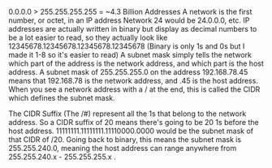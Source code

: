 0.0.0.0 > 255.255.255.255 = ~4.3 Billion Addresses
A network is the first number, or octet, in an IP address
	Network 24 would be 24.0.0.0, etc.
IP addresses are actually written in binary but display as decimal numbers to be a lot easier to read, so they actually look like
	12345678.12345678.12345678.12345678 (Binary is only 1s and 0s but I made it 1-8 so it's easier to read)
A subnet mask simply tells the network which part of the address is the network address, and which part is the host address.
	A subnet mask of 255.255.255.0 on the address 192.168.78.45 means that 192.168.78 is the network address, and .45 is the host address.
When you see a network address with a / at the end, this is called the CIDR which defines the subnet mask.

The CIDR Suffix (The /#) represent all the 1s that belong to the network address. So a CIDR suffix of 20 means there's going to be 20 1s before the host address. 11111111.11111111.11110000.0000 would be the subnet mask of that CIDR of /20. Going back to binary, this means the subnet mask is 255.255.240.0, meaning the host address can range anywhere from 255.255.240.x - 255.255.255.x .